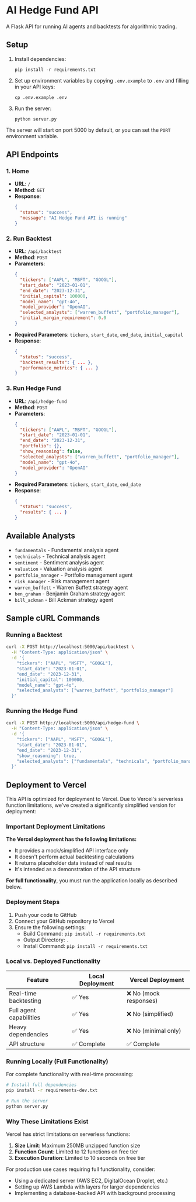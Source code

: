 # AI Hedge Fund API

A Flask API for running AI agents and backtests for algorithmic trading.

## Setup

1. Install dependencies:
   ```
   pip install -r requirements.txt
   ```

2. Set up environment variables by copying `.env.example` to `.env` and filling in your API keys:
   ```
   cp .env.example .env
   ```

3. Run the server:
   ```
   python server.py
   ```

The server will start on port 5000 by default, or you can set the `PORT` environment variable.

## API Endpoints

### 1. Home
- **URL**: `/`
- **Method**: `GET`
- **Response**:
  ```json
  {
    "status": "success",
    "message": "AI Hedge Fund API is running"
  }
  ```

### 2. Run Backtest
- **URL**: `/api/backtest`
- **Method**: `POST`
- **Parameters**:
  ```json
  {
    "tickers": ["AAPL", "MSFT", "GOOGL"],
    "start_date": "2023-01-01",
    "end_date": "2023-12-31",
    "initial_capital": 100000,
    "model_name": "gpt-4o",
    "model_provider": "OpenAI",
    "selected_analysts": ["warren_buffett", "portfolio_manager"],
    "initial_margin_requirement": 0.0
  }
  ```
- **Required Parameters**: `tickers`, `start_date`, `end_date`, `initial_capital`
- **Response**:
  ```json
  {
    "status": "success",
    "backtest_results": { ... },
    "performance_metrics": { ... }
  }
  ```

### 3. Run Hedge Fund
- **URL**: `/api/hedge-fund`
- **Method**: `POST`
- **Parameters**:
  ```json
  {
    "tickers": ["AAPL", "MSFT", "GOOGL"],
    "start_date": "2023-01-01",
    "end_date": "2023-12-31",
    "portfolio": {},
    "show_reasoning": false,
    "selected_analysts": ["warren_buffett", "portfolio_manager"],
    "model_name": "gpt-4o",
    "model_provider": "OpenAI"
  }
  ```
- **Required Parameters**: `tickers`, `start_date`, `end_date`
- **Response**:
  ```json
  {
    "status": "success",
    "results": { ... }
  }
  ```

## Available Analysts

- `fundamentals` - Fundamental analysis agent
- `technicals` - Technical analysis agent
- `sentiment` - Sentiment analysis agent
- `valuation` - Valuation analysis agent
- `portfolio_manager` - Portfolio management agent
- `risk_manager` - Risk management agent
- `warren_buffett` - Warren Buffett strategy agent
- `ben_graham` - Benjamin Graham strategy agent
- `bill_ackman` - Bill Ackman strategy agent

## Sample cURL Commands

### Running a Backtest
```bash
curl -X POST http://localhost:5000/api/backtest \
  -H "Content-Type: application/json" \
  -d '{
    "tickers": ["AAPL", "MSFT", "GOOGL"],
    "start_date": "2023-01-01",
    "end_date": "2023-12-31",
    "initial_capital": 100000,
    "model_name": "gpt-4o",
    "selected_analysts": ["warren_buffett", "portfolio_manager"]
  }'
```

### Running the Hedge Fund
```bash
curl -X POST http://localhost:5000/api/hedge-fund \
  -H "Content-Type: application/json" \
  -d '{
    "tickers": ["AAPL", "MSFT", "GOOGL"],
    "start_date": "2023-01-01",
    "end_date": "2023-12-31",
    "show_reasoning": true,
    "selected_analysts": ["fundamentals", "technicals", "portfolio_manager"]
  }'
```

## Deployment to Vercel

This API is optimized for deployment to Vercel. Due to Vercel's serverless function limitations, we've created a significantly simplified version for deployment:

### Important Deployment Limitations

**The Vercel deployment has the following limitations:**
- It provides a mock/simplified API interface only
- It doesn't perform actual backtesting calculations
- It returns placeholder data instead of real results
- It's intended as a demonstration of the API structure

**For full functionality**, you must run the application locally as described below.

### Deployment Steps

1. Push your code to GitHub
2. Connect your GitHub repository to Vercel
3. Ensure the following settings:
   - Build Command: `pip install -r requirements.txt`
   - Output Directory: `.`
   - Install Command: `pip install -r requirements.txt`

### Local vs. Deployed Functionality

| Feature | Local Deployment | Vercel Deployment |
|---------|-----------------|-------------------|
| Real-time backtesting | ✅ Yes | ❌ No (mock responses) |
| Full agent capabilities | ✅ Yes | ❌ No (simplified) |
| Heavy dependencies | ✅ Yes | ❌ No (minimal only) |
| API structure | ✅ Complete | ✅ Complete |

### Running Locally (Full Functionality)

For complete functionality with real-time processing:
```bash
# Install full dependencies
pip install -r requirements-dev.txt

# Run the server
python server.py
```

### Why These Limitations Exist

Vercel has strict limitations on serverless functions:
1. **Size Limit**: Maximum 250MB unzipped function size
2. **Function Count**: Limited to 12 functions on free tier
3. **Execution Duration**: Limited to 10 seconds on free tier

For production use cases requiring full functionality, consider:
- Using a dedicated server (AWS EC2, DigitalOcean Droplet, etc.)
- Setting up AWS Lambda with layers for larger dependencies
- Implementing a database-backed API with background processing 